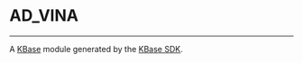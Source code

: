 
# AD_VINA
---

A [KBase](https://kbase.us) module generated by the [KBase SDK](https://github.com/kbase/kb_sdk).



